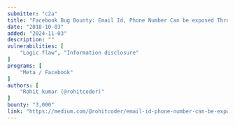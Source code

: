 ```yaml
---
submitter: "c2a"
title: "Facebook Bug Bounty: Email Id, Phone Number Can be exposed Through Business Manager"
date: "2018-10-03"
added: "2024-11-03"
description: ""
vulnerabilities: [
    "Logic flaw", "Information disclosure"
]
programs: [
    "Meta / Facebook"
]
authors: [
    "Rohit kumar (@rohitcoder)"
]
bounty: "3,000"
link: "https://medium.com/@rohitcoder/email-id-phone-number-can-be-exposed-through-business-manager-e79b970ea288"
---
```




